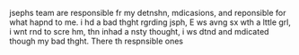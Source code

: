 jsephs team are responsible fr my detnshn, mdicasions, and reponsible for what hapnd to me.
i hd a bad thght rgrding jsph, E ws avng sx wth a lttle grl, i wnt rnd to scre hm, thn inhad a nsty thought, i ws dtnd and mdicated though my bad thght.
There th respnsible ones
